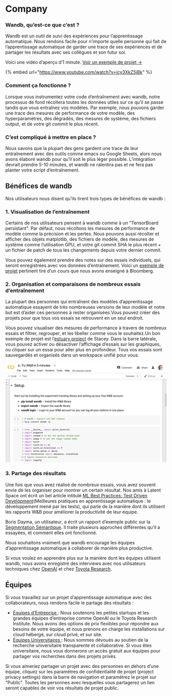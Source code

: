 # Company

###  Wandb, qu’est-ce que c’est ?

Wandb est un outil de suivi des expériences pour l’apprentissage automatique. Nous rendons facile pour n’importe quelle personne qui fait de l’apprentissage automatique de garder une trace de ses expériences et de partager les résultats avec ses collègues et son futur soi.

Voici une vidéo d’aperçu d’1 minute. [Voir un exemple de projet →](https://app.wandb.ai/stacey/estuary)

{% embed url="https://www.youtube.com/watch?v=icy3XkZ5jBk" %}

###  Comment ça fonctionne ?

Lorsque vous instrumentez votre code d’entraînement avec wandb, notre processus de fond récoltera toutes les données utiles sur ce qu’il se passe tandis que vous entraînez vos modèles. Par exemple, nous pouvons garder une trace des mesures de performance de votre modèle, des hyperparamètres, des dégradés, des mesures de système, des fichiers output, et de votre git commit le plus récent.

### C’est compliqué à mettre en place ?

 Nous savons que la plupart des gens gardent une trace de leur entraînement avec des outils comme emacs ou Google Sheets, alors nous avons élaboré wandb pour qu’il soit le plus léger possible. L’intégration devrait prendre 5-10 minutes, et wandb ne ralentira pas et ne fera pas planter votre script d’entraînement.

##  Bénéfices de wandb

 Nos utilisateurs nous disent qu’ils tirent trois types de bénéfices de wandb :

### 1. Visualisation de l’entraînement

Certains de nos utilisateurs pensent à wandb comme à un "TensorBoard persistant". Par défaut, nous récoltons les mesures de performance de modèle comme la précision et les pertes. Nous pouvons aussi récolter et afficher des objets matplotlib, des fichiers de modèle, des mesures de système comme l’utilisation GPU, et votre git commit SHA le plus récent + un fichier de patch de tous les changements depuis votre dernier commit.

Vous pouvez également prendre des notes sur des essais individuels, qui seront enregistrées avec vos données d’entraînement. Voici un [exemple de projet](https://app.wandb.ai/bloomberg-class/imdb-classifier/runs/2tc2fm99/overview) pertinent tiré d’un cours que nous avons enseigné à Bloomberg.

### 2. Organisation et comparaisons de nombreux essais d’entraînement

La plupart des personnes qui entraînent des modèles d’apprentissage automatique essayent de très nombreuses versions de leur modèle et notre but est d’aider ces personnes à rester organisées.Vous pouvez créer des projets pour que tous vos essais se retrouvent en un seul endroit. 

Vous pouvez visualiser des mesures de performance à travers de nombreux essais et filtrer, regrouper, et les libeller comme vous le souhaitez.Un bon exemple de projet est l’[estuary project](https://app.wandb.ai/stacey/estuary) de Stacey. Dans la barre latérale, vous pouvez activer ou désactiver l’affichage d’essais sur les graphiques, ou cliquer sur un essai pour aller plus en profondeur. Tous vos essais sont sauvegardés et organisés dans un workspace unifié pour vous.

![](../.gitbook/assets/image%20%2885%29%20%281%29%20%282%29%20%283%29%20%283%29%20%283%29%20%283%29%20%283%29.png)

### 3. Partage des résultats

Une fois que vous avez réalisé de nombreux essais, vous avez souvent envie de les organiser pour montrer un certain résultat. Nos amis à Latent Space ont écrit un bel article intitulé [ML Best Practices: Test Driven Development](https://www.wandb.com/articles/ml-best-practices-test-driven-development)\(Meilleures pratiques en apprentissage automatique : le développement mené par les tests\), qui parle de la manière dont ils utilisent les rapports W&B pour améliorer la productivité de leur équipe.

Boris Dayma, un utilisateur, a écrit un rapport d’exemple public sur la [Segmentation Sémantique](https://app.wandb.ai/borisd13/semantic-segmentation/reports?view=borisd13%2FSemantic%20Segmentation%20Report). Il traite plusieurs approches différentes qu’il a essayées, et comment elles ont fonctionné.

Nous souhaitons vraiment que wandb encourage les équipes d’apprentissage automatique à collaborer de manière plus productive.

Si vous voulez en apprendre plus sur la manière dont les équipes utilisent wandb, nous avons enregistré des interviews avec nos utilisateurs techniques chez [OpenAI](https://www.wandb.com/articles/why-experiment-tracking-is-crucial-to-openai) et chez [Toyota Research](https://www.youtube.com/watch?v=CaQCw-DKiO8).

##  Équipes

Si vous travaillez sur un projet d’apprentissage automatique avec des collaborateurs, nous rendons facile le partage des résultats :

*  [Équipes d’Entreprise ](https://www.wandb.com/pricing): Nous soutenons les petites startups et les grandes équipes d’entreprise comme OpenAI ou le Toyota Research Institute. Nous avons des options de prix flexibles pour répondre aux besoins de votre équipe, et nous prenons en charge les installations sur cloud hébergé, sur cloud privé, et sur site.
* [Équipes Universitaires ](https://www.wandb.com/academic): Nous sommes dévoués au soutien de la recherche universitaire transparente et collaborative. Si vous êtes universitaire, nous vous donnerons un accès gratuit aux équipes pour partager vos recherches dans des projets privés.

Si vous aimeriez partager un projet avec des personnes en dehors d’une équipe, cliquez sur les paramètres de confidentialité de projet \(project privacy settings\) dans la barre de navigation et paramétrez le projet sur "Public". Toutes les personnes avec lesquelles vous partagerez un lien seront capables de voir vos résultats de projet public.

